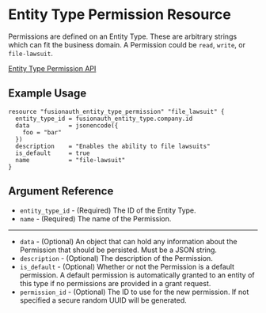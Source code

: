 # Entity Type Permission Resource

Permissions are defined on an Entity Type. These are arbitrary strings which can fit the business domain. A Permission
could be `read`, `write`, or `file-lawsuit`.

[Entity Type Permission API](https://fusionauth.io/docs/v1/tech/apis/entity-management/entity-types/#create-an-entity-type-permission)

## Example Usage

```hcl
resource "fusionauth_entity_type_permission" "file_lawsuit" {
  entity_type_id = fusionauth_entity_type.company.id
  data           = jsonencode({
    foo = "bar"
  })
  description    = "Enables the ability to file lawsuits"
  is_default     = true
  name           = "file-lawsuit"
}
```

## Argument Reference

* `entity_type_id` - (Required) The ID of the Entity Type.
* `name` - (Required) The name of the Permission.

---

* `data` - (Optional) An object that can hold any information about the Permission that should be persisted. Must be a JSON string.
* `description` - (Optional) The description of the Permission.
* `is_default` - (Optional) Whether or not the Permission is a default permission. A default permission is automatically granted to an entity of this type if no permissions are provided in a grant request.
* `permission_id` - (Optional) The ID to use for the new permission. If not specified a secure random UUID will be generated.
